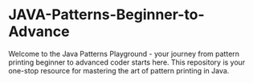 # JAVA-Patterns-Beginner-to-Advance
Welcome to the Java Patterns Playground - your journey from pattern printing beginner to advanced coder starts here. This repository is your one-stop resource for mastering the art of pattern printing in Java.

